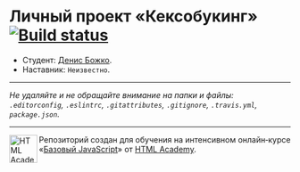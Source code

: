 # Личный проект «Кексобукинг» [![Build status][travis-image]][travis-url]

* Студент: [Денис Божко](https://up.htmlacademy.ru/javascript/11/user/522759).
* Наставник: `Неизвестно`.

---

_Не удаляйте и не обращайте внимание на папки и файлы:_<br>
_`.editorconfig`, `.eslintrc`, `.gitattributes`, `.gitignore`, `.travis.yml`, `package.json`._

---

<a href="https://htmlacademy.ru/intensive/javascript"><img align="left" width="50" height="50" title="HTML Academy" src="https://up.htmlacademy.ru/static/img/intensive/javascript/logo-for-github.svg"></a>

Репозиторий создан для обучения на интенсивном онлайн‑курсе «[Базовый JavaScript](https://htmlacademy.ru/intensive/javascript)» от [HTML Academy](https://htmlacademy.ru).

[travis-image]: https://travis-ci.org/htmlacademy-javascript/522759-keksobooking.svg?branch=master
[travis-url]: https://travis-ci.org/htmlacademy-javascript/522759-keksobooking
